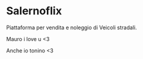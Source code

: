 # Salernoflix
Piattaforma per vendita e noleggio di Veicoli stradali.

Mauro i love u <3

Anche io tonino <3

